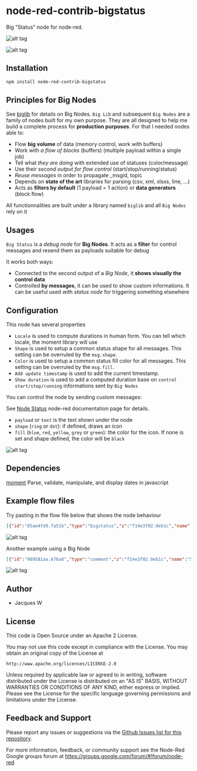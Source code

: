 # node-red-contrib-bigstatus

Big "Status" node for node-red. 

![alt tag](https://cloud.githubusercontent.com/assets/18165555/15453794/e55a9f96-2022-11e6-8060-3b64ba212d81.png)

![alt tag](https://cloud.githubusercontent.com/assets/18165555/15453796/e95c6bf6-2022-11e6-908a-50b90fbd86da.png)

## Installation
```bash
npm install node-red-contrib-bigstatus
```

## Principles for Big Nodes
 
See [biglib](https://www.npmjs.com/package/node-red-biglib) for details on Big Nodes.
`Big Lib` and subsequent `Big Nodes` are a family of nodes built for my own purpose. They are all designed to help me build a complete process for **production purposes**. For that I needed nodes able to:

* Flow **big volume** of data (memory control, work with buffers)
* Work with *a flow of blocks* (buffers) (multiple payload within a single job)
* Tell what *they are doing* with extended use of statuses (color/message)
* Use their *second output for flow control* (start/stop/running/status)
* *Reuse messages* in order to propagate _msgid, topic
* Depends on **state of the art** libraries for parsing (csv, xml, xlsxs, line, ...)
* Acts as **filters by default** (1 payload = 1 action) or **data generators** (block flow)

All functionnalities are built under a library named `biglib` and all `Big Nodes` rely on it

## Usages

`Big Status` is a *debug node* for **Big Nodes**. It acts as a **filter** for control messages and resend them as payloads suitable for debug

It works both ways:

* Connected to the second output of a *Big Node*, it **shows visually the control data**
* Controlled **by messages**, it can be used to show custom informations. It can be useful used with *status node* for triggering something elsewhere

## Configuration

This node has several properties

* `Locale` is used to compute durations in human form. You can tell which locale, the moment library will use
* `Shape` is used to setup a common status shape for all messages.  This setting can be overruled by the `msg.shape`.
* `Color` is used to setup a common status fill color for all messages.  This setting can be overruled by the `msg.fill`.
* `Add update timestamp` is used to add the current timestamp.
* `Show duration` is used to add a computed duration base on `control start/stop/running` informations sent by `Big Nodes`

You can control the node by sending custom messages:

See [Node Status](http://nodered.org/docs/creating-nodes/status) node-red documentation page for details.

* `payload` or `text` is the text shown under the node
* `shape` (`ring` or `dot`): if defined, draws an icon
* `fill` (`blue`, `red`, `yellow`, `grey` or `green`): the color for the icon. If none is set and shape defined, the color will be `black`

![alt tag](https://cloud.githubusercontent.com/assets/18165555/15453875/43bc8b32-2026-11e6-891c-6fd64e16c0a0.png)


## Dependencies

[moment](https://github.com/moment/moment) Parse, validate, manipulate, and display dates in javascript

## Example flow files

  Try pasting in the flow file below that shows the node behaviour 

```json
[{"id":"85ae4fd9.7a51b","type":"bigstatus","z":"f14e3f02.0eb1c","name":"final status","locale":"fr","show_duration":true,"x":470,"y":1160,"wires":[[]]},{"id":"1c132ddd.e3ecd2","type":"inject","z":"f14e3f02.0eb1c","name":"manual","topic":"","payload":"","payloadType":"date","repeat":"","crontab":"","once":false,"x":90,"y":1200,"wires":[["66f14cb0.990eb4"]]},{"id":"66f14cb0.990eb4","type":"function","z":"f14e3f02.0eb1c","name":"manual","func":"msg.control = { \"start\": msg.payload, \"end\": new Date(), \"state\": \"end\", \"message\": \"Le travail est fait en ... \" };\nreturn msg;","outputs":1,"noerr":0,"x":260,"y":1200,"wires":[["85ae4fd9.7a51b"]]},{"id":"29478e0f.d6b872","type":"inject","z":"f14e3f02.0eb1c","name":"reset","topic":"","payload":"","payloadType":"str","repeat":"","crontab":"","once":false,"x":90,"y":1160,"wires":[["85ae4fd9.7a51b"]]},{"id":"52c20565.ad3dfc","type":"bigstatus","z":"f14e3f02.0eb1c","name":"","locale":"","x":470,"y":1440,"wires":[["c7867de3.38798"]]},{"id":"b2230bc0.4ddcf8","type":"inject","z":"f14e3f02.0eb1c","name":"ok!","topic":"","payload":"Everything if fine!","payloadType":"str","repeat":"","crontab":"","once":false,"x":90,"y":1280,"wires":[["33ced4cb.cc312c"]]},{"id":"33ced4cb.cc312c","type":"function","z":"f14e3f02.0eb1c","name":"green dot","func":"msg = { shape: \"dot\", fill: \"green\", text: msg.payload }\nreturn msg;","outputs":1,"noerr":0,"x":260,"y":1280,"wires":[["52c20565.ad3dfc"]]},{"id":"c7867de3.38798","type":"debug","z":"f14e3f02.0eb1c","name":"text","active":true,"console":"false","complete":"payload","x":630,"y":1440,"wires":[]},{"id":"6dd4ca24.922b34","type":"inject","z":"f14e3f02.0eb1c","name":"warn!","topic":"","payload":"Beware, this is a warning!","payloadType":"str","repeat":"","crontab":"","once":false,"x":90,"y":1400,"wires":[["5ffc6fc7.a0039"]]},{"id":"5ffc6fc7.a0039","type":"function","z":"f14e3f02.0eb1c","name":"yellow !","func":"msg = { shape: \"ring\", fill: \"yellow\", text: msg.payload }\nreturn msg;","outputs":1,"noerr":0,"x":260,"y":1400,"wires":[["52c20565.ad3dfc"]]},{"id":"447f3aa6.bb80c4","type":"inject","z":"f14e3f02.0eb1c","name":"error!","topic":"","payload":"Something went wrong, oh damn!","payloadType":"str","repeat":"","crontab":"","once":false,"x":90,"y":1340,"wires":[["42faad24.bd0554"]]},{"id":"42faad24.bd0554","type":"function","z":"f14e3f02.0eb1c","name":"red ring","func":"msg = { shape: \"ring\", fill: \"red\", text: msg.payload }\nreturn msg;","outputs":1,"noerr":0,"x":260,"y":1340,"wires":[["52c20565.ad3dfc"]]},{"id":"364464d9.c9bb9c","type":"inject","z":"f14e3f02.0eb1c","name":"blue!","topic":"","payload":"I'm blue!","payloadType":"str","repeat":"","crontab":"","once":false,"x":90,"y":1480,"wires":[["4dd3bd6f.b22c44"]]},{"id":"fba5ceac.045a3","type":"inject","z":"f14e3f02.0eb1c","name":"grey!","topic":"","payload":"I'm grey!","payloadType":"str","repeat":"","crontab":"","once":false,"x":90,"y":1540,"wires":[["67e5971c.981a68"]]},{"id":"4dd3bd6f.b22c44","type":"function","z":"f14e3f02.0eb1c","name":"blue ring","func":"msg = { shape: \"ring\", fill: \"blue\", text: msg.payload }\nreturn msg;","outputs":1,"noerr":0,"x":260,"y":1480,"wires":[["52c20565.ad3dfc"]]},{"id":"67e5971c.981a68","type":"function","z":"f14e3f02.0eb1c","name":"grey ring","func":"msg = { shape: \"ring\", fill: \"grey\", text: msg.payload }\nreturn msg;","outputs":1,"noerr":0,"x":260,"y":1540,"wires":[["52c20565.ad3dfc"]]},{"id":"57cf2558.a830dc","type":"comment","z":"f14e3f02.0eb1c","name":"Big Status sample","info":"","x":120,"y":1120,"wires":[]},{"id":"be20898b.41df78","type":"inject","z":"f14e3f02.0eb1c","name":"Black","topic":"","payload":"Black!","payloadType":"str","repeat":"","crontab":"","once":false,"x":90,"y":1600,"wires":[["931d9e22.6ce26"]]},{"id":"931d9e22.6ce26","type":"function","z":"f14e3f02.0eb1c","name":"grey ring","func":"msg = { shape: \"ring\", text: msg.payload }\nreturn msg;","outputs":1,"noerr":0,"x":260,"y":1600,"wires":[["52c20565.ad3dfc"]]}]
```

![alt tag](https://cloud.githubusercontent.com/assets/18165555/15453797/f05840f6-2022-11e6-9067-fc632fbf3da9.png)

  Another example using a Big Node

  ```json
  [{"id":"989581aa.676a8","type":"comment","z":"f14e3f02.0eb1c","name":"Status sample with Big Nodes","info":"","x":160,"y":860,"wires":[]},{"id":"62543d4d.9dabc4","type":"inject","z":"f14e3f02.0eb1c","name":"cron","topic":"","payload":"","payloadType":"date","repeat":"","crontab":"","once":false,"x":110,"y":960,"wires":[["6212bdba.9ded44","54baa663.ab4558"]]},{"id":"6212bdba.9ded44","type":"moment","z":"f14e3f02.0eb1c","name":"last","topic":"","input":"payload","format":"fromNow","locale":"fr","output":"payload","x":270,"y":900,"wires":[["2ac993de.d5366c"]]},{"id":"2ac993de.d5366c","type":"bigstatus","z":"f14e3f02.0eb1c","name":"last run","locale":"","x":420,"y":900,"wires":[[]]},{"id":"f203749d.0dfc88","type":"bigstatus","z":"f14e3f02.0eb1c","name":"final status","locale":"","x":690,"y":1020,"wires":[["52cb0970.ad34f8"]]},{"id":"ef05ac63.10fa5","type":"status","z":"f14e3f02.0eb1c","name":"reset","scope":["4f77483e.b088b8","2ac993de.d5366c"],"x":530,"y":1060,"wires":[["f203749d.0dfc88"]]},{"id":"54baa663.ab4558","type":"bigexec","z":"f14e3f02.0eb1c","name":"Some job","command":"sh","commandArgs":"-c 'sleep 2; exit $(expr $(date +%s) % 2);'","minError":1,"minWarning":1,"cwd":"","shell":"","extraArgumentProperty":"","envProperty":"","format":"utf8","limiter":true,"payloadIs":"triggerNoStdin","x":280,"y":1020,"wires":[[],["f203749d.0dfc88"],[]]},{"id":"52cb0970.ad34f8","type":"debug","z":"f14e3f02.0eb1c","name":"","active":true,"console":"false","complete":"true","x":850,"y":1020,"wires":[]},{"id":"71872656.8e78d8","type":"comment","z":"f14e3f02.0eb1c","name":"Big Status is connected to the second output","info":"","x":530,"y":980,"wires":[]}]
  ```

  ![alt tag](https://cloud.githubusercontent.com/assets/18165555/15453798/f35664ae-2022-11e6-98df-ca35d6d5e32a.png)

## Author

  - Jacques W

## License

This code is Open Source under an Apache 2 License.

You may not use this code except in compliance with the License. You may obtain an original copy of the License at

    http://www.apache.org/licenses/LICENSE-2.0

Unless required by applicable law or agreed to in writing, software distributed under the License is distributed on an
"AS IS" BASIS, WITHOUT WARRANTIES OR CONDITIONS OF ANY KIND, either express or implied. Please see the
License for the specific language governing permissions and limitations under the License.

## Feedback and Support

Please report any issues or suggestions via the [Github Issues list for this repository](https://github.com/Jacques44/node-red-contrib-bigline/issues).

For more information, feedback, or community support see the Node-Red Google groups forum at https://groups.google.com/forum/#!forum/node-red



